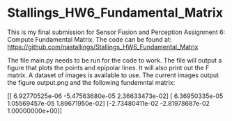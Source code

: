 # Stallings_HW6_Fundamental_Matrix

This is my final submission for Sensor Fusion and Perception Assignment 6: Compute Fundamental Matrix. 
The code can be found at: https://github.com/nastallings/Stallings_HW6_Fundamental_Matrix

The file main.py needs to be run for the code to work. The file will output a figure that plots the points and epipolar lines. It will also print out the F matrix. 
A dataset of images is available to use. The current images output the figure output.png and the following fundemntal matrix:

 [[ 6.92770525e-06 -5.47563680e-05  2.36633473e-02]
 [ 6.36950335e-05  1.05569457e-05  1.89671950e-02]
 [-2.73480411e-02 -2.81978687e-02  1.00000000e+00]]

